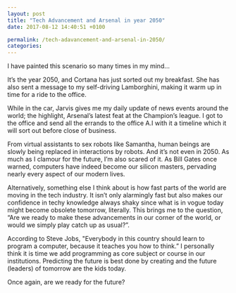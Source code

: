 ```yaml
---
layout: post
title: "Tech Advancement and Arsenal in year 2050"
date: 2017-08-12 14:40:51 +0100

permalink: /tech-adavancement-and-arsenal-in-2050/
categories:
---
```


I have painted this scenario so many times in my mind…

It’s the year 2050, and Cortana has just sorted out my breakfast. She has also sent a message to my self-driving Lamborghini, making it warm up in time for a ride to the office.

While in the car, Jarvis gives me my daily update of news events around the world; the highlight, Arsenal’s latest feat at the Champion’s league.
I got to the office and send all the errands to the office A.I with it a timeline which it will sort out before close of business.

From virtual assistants to sex robots like Samantha, human beings are slowly being replaced in interactions by robots. And it’s not even in 2050. As much as I clamour for the future, I’m also scared of it. As Bill Gates once warned, computers have indeed become our silicon masters, pervading nearly every aspect of our modern lives.

Alternatively, something else I think about is how fast parts of the world are moving in the tech industry. It isn’t only alarmingly fast but also makes our confidence in techy knowledge always shaky since what is in vogue today might become obsolete tomorrow, literally. This brings me to the question, “Are we ready to make these advancements in our corner of the world, or would we simply play catch up as usual?”.

According to Steve Jobs, "Everybody in this country should learn to program a computer, because it teaches you how to think.” I personally think it is time we add programming as core subject or course in our institutions. Predicting the future is best done by creating and the future (leaders) of tomorrow are the kids today.

Once again, are we ready for the future?